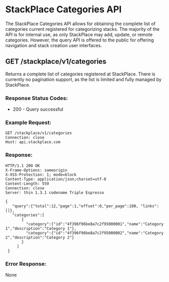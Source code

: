 # StackPlace Categories API

The StackPlace Categories API allows for obtaining the complete list of categories current registered for categorizing stacks. The majority of the API is for internal use, as only StackPlace may add, update, or remote categories. However, the query API is offered to the public for offering navigation and stack creation user interfaces.

## GET /stackplace/v1/categories

Returns a complete list of categories registered at StackPlace. There is currently no pagination support, as the list is limited and fully managed by StackPlace.

### Response Status Codes:

* 200 - Query successful

### Example Request:

    GET /stackplace/v1/categories
    Connection: close
    Host: api.stackplace.com

### Response:

    HTTP/1.1 200 OK
    X-Frame-Options: sameorigin
    X-XSS-Protection: 1; mode=block
    Content-Type: application/json;charset=utf-8
    Content-Length: 559
    Connection: close
    Server: thin 1.3.1 codename Triple Espresso

    {
       "query":{"total":12,"page":1,"offset":0,"per_page":100, "links":[]},
       "categories":[
           {
             "category":{"id":"4f396f96be8a7c2f95000001","name":"Category 1","description":"Category 1"},
             "category":{"id":"4f396f96be8a7c2f95000002","name":"Category 2","description":"Category 2"}
           }
         ]
     }

### Error Response:
None
